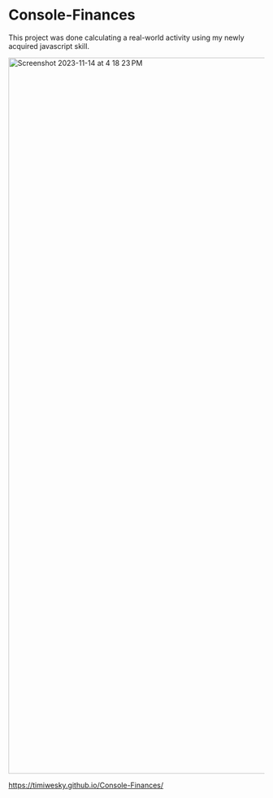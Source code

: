 # Console-Finances

This project was done calculating a real-world activity using my newly acquired javascript skill.

<img width="1407" alt="Screenshot 2023-11-14 at 4 18 23 PM" src="https://github.com/Timiwesky/Console-Finances/assets/115565053/a0991a2e-e712-4cc1-aa6b-32ac402c58f9">


https://timiwesky.github.io/Console-Finances/
